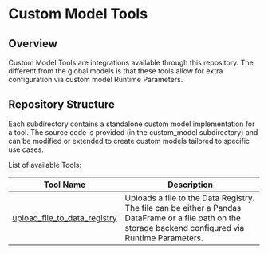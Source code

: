 # Custom Model Tools

## Overview

Custom Model Tools are integrations available through this repository. The different from the global models is that these tools allow for extra configuration via custom model Runtime Parameters. 

## Repository Structure

Each subdirectory contains a standalone custom model implementation for a tool. The source code is provided (in the custom_model subdirectory) and can be modified or extended to create custom models tailored to specific use cases.

List of available Tools:

| **Tool Name**                                                  | **Description**                                                                                                                                                                                                                                                                               |
|----------------------------------------------------------------|-----------------------------------------------------------------------------------------------------------------------------------------------------------------------------------------------------------------------------------------------------------------------------------------------|
| [upload_file_to_data_registry](./upload_file_to_data_registry) | Uploads a file to the Data Registry. The file can be either a Pandas DataFrame or a file path on the storage backend configured via Runtime Parameters. |
